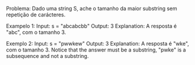 ﻿Problema: Dado uma string S, ache o tamanho da maior substring sem repetição de carácteres.

Exampelo 1:
Input: s = "abcabcbb"
Output: 3
Explanation: A resposta é "abc", com o tamanho 3.

Exemplo 2:
Input: s = "pwwkew"
Output: 3
Explanation: A resposta é "wke", com o tamanho 3.
Notice that the answer must be a substring, "pwke" is a subsequence and not a substring.
